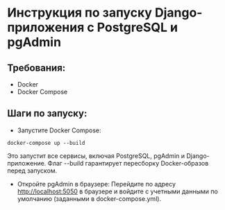 # Инструкция по запуску Django-приложения с PostgreSQL и pgAdmin
## Требования:

* Docker
* Docker Compose
## Шаги по запуску:

* Запустите Docker Compose:
```
docker-compose up --build
```
Это запустит все сервисы, включая PostgreSQL, pgAdmin и Django-приложение. Флаг --build гарантирует пересборку Docker-образов перед запуском.

* Откройте pgAdmin в браузере:
Перейдите по адресу <http://localhost:5050> в браузере и войдите с учетными данными по умолчанию (заданными в docker-compose.yml).


